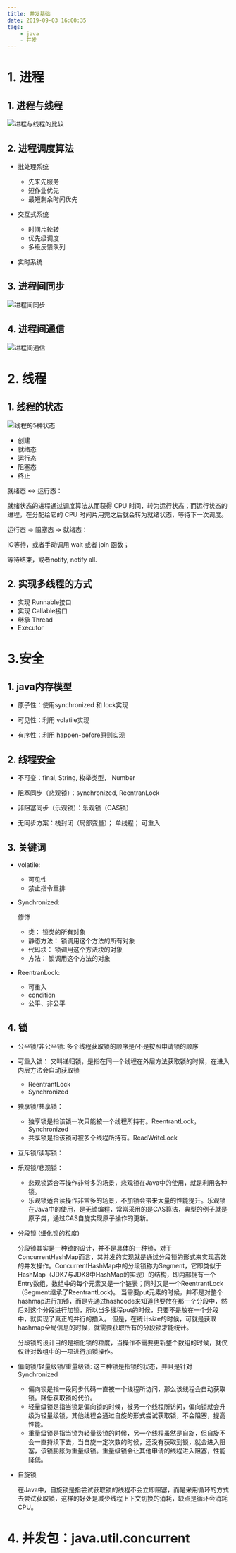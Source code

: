 ```yaml
---
title: 并发基础
date: 2019-09-03 16:00:35
tags:
    - java
    - 并发
---
```


# 1. 进程
## 1. 进程与线程
![进程与线程的比较](https://selfstudy.oss-cn-beijing.aliyuncs.com/blog/20190903180002.png)

## 2. 进程调度算法
- 批处理系统
    - 先来先服务
    - 短作业优先
    - 最短剩余时间优先

- 交互式系统
    - 时间片轮转
    - 优先级调度
    - 多级反馈队列

- 实时系统

## 3. 进程间同步
![进程间同步](https://selfstudy.oss-cn-beijing.aliyuncs.com/blog/20190915170015.png)

## 4. 进程间通信
![进程间通信](https://selfstudy.oss-cn-beijing.aliyuncs.com/blog/20190915170835.png)

# 2. 线程
## 1. 线程的状态
![线程的5种状态](https://selfstudy.oss-cn-beijing.aliyuncs.com/blog/20190915171216.png)
- 创建
- 就绪态
- 运行态
- 阻塞态
- 终止

就绪态 <-> 运行态：

就绪状态的进程通过调度算法从而获得 CPU 时间，转为运行状态；而运行状态的进程，在分配给它的 CPU 时间片用完之后就会转为就绪状态，等待下一次调度。

运行态 -> 阻塞态 -> 就绪态：

IO等待，或者手动调用 wait 或者 join 函数；

等待结束，或者notify, notify all.

## 2. 实现多线程的方式
- 实现 Runnable接口
- 实现 Callable接口
- 继承 Thread
- Executor


# 3.安全
## 1. java内存模型

- 原子性：使用synchronized 和 lock实现

- 可见性：利用 volatile实现

- 有序性：利用 happen-before原则实现

## 2. 线程安全
- 不可变：final, String, 枚举类型， Number

- 阻塞同步（悲观锁）：synchronized, ReentranLock

- 非阻塞同步（乐观锁）：乐观锁（CAS锁）

- 无同步方案：栈封闭（局部变量）； 单线程； 可重入 

## 3. 关键词
- volatile: 
    - 可见性
    - 禁止指令重排

- Synchronized:

    修饰
    - 类： 锁类的所有对象
    - 静态方法： 锁调用这个方法的所有对象
    - 代码块： 锁调用这个方法块的对象
    - 方法： 锁调用这个方法的对象

- ReentranLock:
    - 可重入
    - condition
    - 公平、非公平

## 4. 锁
- 公平锁/非公平锁: 多个线程获取锁的顺序是/不是按照申请锁的顺序

- 可重入锁： 又叫递归锁，是指在同一个线程在外层方法获取锁的时候，在进入内层方法会自动获取锁
    - ReentrantLock
    - Synchronized

- 独享锁/共享锁：
    - 独享锁是指该锁一次只能被一个线程所持有。ReentrantLock，Synchronized
    - 共享锁是指该锁可被多个线程所持有。ReadWriteLock

- 互斥锁/读写锁：


- 乐观锁/悲观锁：
    - 悲观锁适合写操作非常多的场景，悲观锁在Java中的使用，就是利用各种锁。
    - 乐观锁适合读操作非常多的场景，不加锁会带来大量的性能提升。乐观锁在Java中的使用，是无锁编程，常常采用的是CAS算法，典型的例子就是原子类，通过CAS自旋实现原子操作的更新。

- 分段锁 (细化锁的粒度)

    分段锁其实是一种锁的设计，并不是具体的一种锁，对于ConcurrentHashMap而言，其并发的实现就是通过分段锁的形式来实现高效的并发操作。ConcurrentHashMap中的分段锁称为Segment，它即类似于HashMap（JDK7与JDK8中HashMap的实现）的结构，即内部拥有一个Entry数组，数组中的每个元素又是一个链表；同时又是一个ReentrantLock（Segment继承了ReentrantLock)。
    当需要put元素的时候，并不是对整个hashmap进行加锁，而是先通过hashcode来知道他要放在那一个分段中，然后对这个分段进行加锁，所以当多线程put的时候，只要不是放在一个分段中，就实现了真正的并行的插入。
    但是，在统计size的时候，可就是获取hashmap全局信息的时候，就需要获取所有的分段锁才能统计。

    分段锁的设计目的是细化锁的粒度，当操作不需要更新整个数组的时候，就仅仅针对数组中的一项进行加锁操作。

- 偏向锁/轻量级锁/重量级锁: 这三种锁是指锁的状态，并且是针对Synchronized

    - 偏向锁是指一段同步代码一直被一个线程所访问，那么该线程会自动获取锁。降低获取锁的代价。
    - 轻量级锁是指当锁是偏向锁的时候，被另一个线程所访问，偏向锁就会升级为轻量级锁，其他线程会通过自旋的形式尝试获取锁，不会阻塞，提高性能。
    - 重量级锁是指当锁为轻量级锁的时候，另一个线程虽然是自旋，但自旋不会一直持续下去，当自旋一定次数的时候，还没有获取到锁，就会进入阻塞，该锁膨胀为重量级锁。重量级锁会让其他申请的线程进入阻塞，性能降低。

- 自旋锁

    在Java中，自旋锁是指尝试获取锁的线程不会立即阻塞，而是采用循环的方式去尝试获取锁，这样的好处是减少线程上下文切换的消耗，缺点是循环会消耗CPU。


# 4. 并发包：java.util.concurrent
